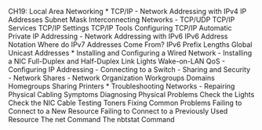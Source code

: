 CH19: Local Area Networking
    * TCP/IP
        - Network Addressing with IPv4
          IP Addresses
          Subnet Mask
          Interconnecting Networks
        - TCP/UDP
          TCP/IP Services
          TCP/IP Settings
          TCP/IP Tools
          Configuring TCP/IP
          Automatic Private IP Addressing
        - Network Addressing with IPv6
          IPv6 Address Notation
          Where do IPv7 Addresses Come From?
          IPv6 Prefix Lengths
          Global Unicast Addresses
    * Installing and Configuring a Wired Network
        - Installing a NIC
          Full-Duplex and Half-Duplex
          Link Lights
          Wake-on-LAN
          QoS
        - Configuring IP Addressing
        - Connecting to a Switch
        - Sharing and Security
        - Network Shares
        - Network Organization
          Workgroups
          Domains
          Homegroups
          Sharing Printers
    * Troubleshooting Networks
        - Repairing Physical Cabling
          Symptoms
          Diagnosing Physical Problems
          Check the Lights
          Check the NIC
          Cable Testing
          Toners
          Fixing Common Problems
          Failing to Connect to a New Resource
          Failing to Connect to a Previously Used Resource
          The net Command
          The nbtstat Command
          